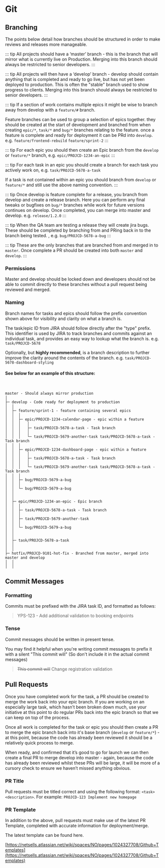 # Git

## Branching

The points below detail how branches should be structured in order to make reviews and releases more manageable.

::: tip <badge text="master" type="tip" vertical="middle"/> <badge text="restricted" type="error" vertical="middle"/>
All projects should have a ‘master’ branch - this is the branch that will mirror what is currently live on Production. Merging into this branch should always be restricted to senior developers. 
:::

::: tip <badge text="develop" type="tip" vertical="middle"/> <badge text="restricted" type="error" vertical="middle"/>
All projects will then have a ‘develop’ branch - develop should contain anything that is completed and ready to go live, but has not yet been deployed to production. This is often the "stable" branch used to show progress to clients. Merging into this branch should always be restricted to senior developers.
:::

::: tip <badge text="feature/*" type="tip" vertical="middle"/> <badge text="web only" type="warning" vertical="middle"/>
If a section of work contains multiple epics it might be wise to branch away from develop with a `feature/#` branch. 

Feature branches can be used to group a selection of epics together. they should be created at the start of development and branched from when creating `epic/*`, `task/*` and `bug/*` branches relating to the feature. once a feature is complete and ready for deployment it can be PRd into `develop`. e.g. `feature/frontend-rebuild` `feature/sprint-2` 
:::

::: tip <badge text="epic/*" type="tip" vertical="middle"/>
For each epic you should then create an Epic branch from the `develop` or `feature/*` branch, e.g. `epic/PROJCD-1234-an-epic`
:::

::: tip <badge text="task/*" type="tip" vertical="middle"/>
For each task in an epic you should create a branch for each task you actively work on, e.g. `task/PROJCD-5678-a-task` 

If a task is not contained within an epic you should branch from `develop` or `feature/*` and still use the above naming convention.
:::

::: tip <badge text="release/*" type="tip" vertical="middle"/> <badge text="mobile only" type="warning" vertical="middle"/>
Once develop is feature complete for a release, you branch from develop and create a release branch. Here you can perform any final tweaks or bugfixes on `bug/*` branches while work for future versions continues on develop. Once completed, you can merge into master and develop. e.g. `release/1.2.0`
:::

::: tip <badge text="bug/*" type="tip" vertical="middle"/>
When the QA team are testing a release they will create jira bugs. These should be completed by branching from and PRing back in to the branch being tested. , e.g. `bug/PROJCD-5678-a-bug` 
:::

::: tip <badge text="hotfix/*" type="tip" vertical="middle"/>
These are the only branches that are branched from and merged in to `master`. Once complete a PR should be created into both `master` and `develop`.
:::


### Permissions

Master and develop should be locked down and developers should not be able to commit directly to these branches without a pull request being reviewed and merged.

### Naming

Branch names for tasks and epics should follow the prefix convention shown above for visibility and clarity on what a branch is.

The task/epic ID from JIRA should follow directly after the "type" prefix. This identifier is used by JIRA to track branches and commits against an individual task, and provides an easy way to lookup what the branch is.
e.g. `task/PROJCD-5678`

Optionally, but **highly recommended**, is a branch description to further improve the clarity around the contents of the branch.
e.g. `task/PROJCD-5678-dashboard-styling`

#### See below for an example of this structure:
<br>
<spoiler>

```
master - Should always mirror production
│
├─ develop - Code ready for deployment to production
│  │  
│  ├─ feature/sprint-1 - feature containing several epics
│  │  │ 
│  │  ├─ epic/PROJCD-1234-calendar-page - epic within a feature
│  │  │   │ 
│  │  │   ├─ task/PROJCD-5678-a-task - Task branch
│  │  │   │ 
│  │  │   └─ task/PROJCD-5679-another-task task/PROJCD-5678-a-task - Task branch
│  │  │   
│  │  ├─ epic/PROJCD-1234-dashboard-page - epic within a feature
│  │  │   │ 
│  │  │   ├─ task/PROJCD-5678-a-task - Task branch
│  │  │   │ 
│  │  │   └─ task/PROJCD-5679-another-task task/PROJCD-5678-a-task - Task branch
│  │  │   
│  │  ├─ bug/PROJCD-5679-a-bug
│  │  │   
│  │  └─ bug/PROJCD-5679-a-bug
│  │  
│  │  
│  ├─ epic/PROJCD-1234-an-epic - Epic branch
│  │  │ 
│  │  ├─ task/PROJCD-5678-a-task - Task branch
│  │  │ 
│  │  ├─ task/PROJCD-5679-another-task
│  │  │ 
│  │  └─ bug/PROJCD-5679-a-bug
│  │ 
│  │ 
│  ├─ task/PROJCD-5678-a-task
│  │ 
│  │ 
├─ hotfix/PROJCD-9101-hot-fix - Branched from master, merged into master and develop
│  │ 
│  │ 
``` 

</spoiler>

## Commit Messages
### Formatting
Commits must be prefixed with the JIRA task ID, and formatted as follows:

>YPS-123 - Add additional validation to booking endpoints

### Tense
Commit messages should be written in present tense.

You may find it helpful when you're writing commit messages to prefix it with a silent "This commit will" (So don't include it in the actual commit messages)

>~~This commit will~~ Change registration validation

## Pull Requests

Once you have completed work for the task, a PR should be created to merge the work back into your epic branch. If you are working on an especially large task, which hasn’t been broken down much, use your initiative at this point to do regular PRs back into the epic branch so that we can keep on top of the process.

Once all work is completed for the task or epic you should then create a PR to merge the epic branch back into it's base branch (`develop` or `feature/*`) - at this point, because the code has already been reviewed it should be a relatively quick process to merge.

When ready, and confirmed that it’s good to go for launch we can then create a final PR to merge develop into master - again, because the code has already been reviewed whilst these PRs will be large, it will be more of a cursory check to ensure we haven’t missed anything obvious.

### PR Title
Pull requests must be titled correct and using the following format: `<task> <description>`. For example: `PROJCD-123 Implement new homepage`

### PR Template
In addition to the above, pull requests must make use of the latest PR Template, completed with accurate information for deployment/merge.

The latest template can be found here. 

[https://netsells.atlassian.net/wiki/spaces/NO/pages/1024327708/Github+Templates](https://netsells.atlassian.net/wiki/spaces/NO/pages/1024327708/Github+Templates)
